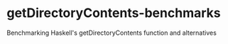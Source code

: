 getDirectoryContents-benchmarks
===============================

Benchmarking Haskell's getDirectoryContents function and alternatives
